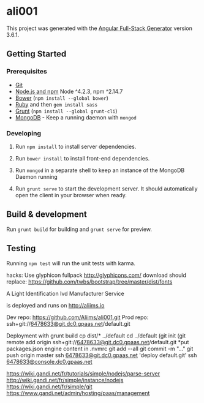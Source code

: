 # ali001

This project was generated with the [Angular Full-Stack Generator](https://github.com/DaftMonk/generator-angular-fullstack) version 3.6.1.

## Getting Started

### Prerequisites

- [Git](https://git-scm.com/)
- [Node.js and npm](nodejs.org) Node ^4.2.3, npm ^2.14.7
- [Bower](bower.io) (`npm install --global bower`)
- [Ruby](https://www.ruby-lang.org) and then `gem install sass`
- [Grunt](http://gruntjs.com/) (`npm install --global grunt-cli`)
- [MongoDB](https://www.mongodb.org/) - Keep a running daemon with `mongod`

### Developing

1. Run `npm install` to install server dependencies.

2. Run `bower install` to install front-end dependencies.

3. Run `mongod` in a separate shell to keep an instance of the MongoDB Daemon running

4. Run `grunt serve` to start the development server. It should automatically open the client in your browser when ready.

## Build & development

Run `grunt build` for building and `grunt serve` for preview.

## Testing

Running `npm test` will run the unit tests with karma.



hacks:
Use glyphicon fullpack 
http://glyphicons.com/ download should replace:
https://github.com/twbs/bootstrap/tree/master/dist/fonts


A
Light
Identification
Ivd
Manufacturer
Service

is deployed and runs on http://aliims.io

Dev repo: https://github.com/Aliims/ali001.git
Prod repo: ssh+git://6478633@git.dc0.gpaas.net/default.git

Deployment with
grunt build
cp dist/* ../default
cd ../default
(git init
(git remote add origin ssh+git://6478633@git.dc0.gpaas.net/default.git
*put packages.json engine content in .nvmrc
git add --all
git commit -m "..."
git push origin master
ssh 6478633@git.dc0.gpaas.net 'deploy default.git'
ssh 6478633@console.dc0.gpaas.net

https://wiki.gandi.net/fr/tutorials/simple/nodejs/parse-server
http://wiki.gandi.net/fr/simple/instance/nodejs
https://wiki.gandi.net/fr/simple/git
https://www.gandi.net/admin/hosting/paas/management
